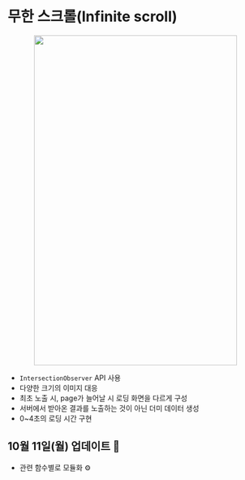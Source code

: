 # 무한 스크롤(Infinite scroll)

<p align="center">
  <img src="https://user-images.githubusercontent.com/66554164/136514816-c3ba8485-5b6b-4aef-b906-f3d225119beb.gif" width="400" height="650" />
</p>

- `IntersectionObserver` API 사용
- 다양한 크기의 이미지 대응
- 최초 노출 시, page가 늘어날 시 로딩 화면을 다르게 구성
- 서버에서 받아온 결과를 노출하는 것이 아닌 더미 데이터 생성
- 0~4초의 로딩 시간 구현

## 10월 11일(월) 업데이트 📂

- 관련 함수별로 모듈화 ⚙️
